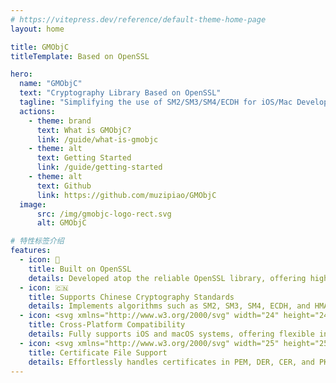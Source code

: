 ```yaml
---
# https://vitepress.dev/reference/default-theme-home-page
layout: home

title: GMObjC
titleTemplate: Based on OpenSSL

hero:
  name: "GMObjC"
  text: "Cryptography Library Based on OpenSSL"
  tagline: "Simplifying the use of SM2/SM3/SM4/ECDH for iOS/Mac Development"
  actions:
    - theme: brand
      text: What is GMObjC?
      link: /guide/what-is-gmobjc
    - theme: alt
      text: Getting Started
      link: /guide/getting-started
    - theme: alt
      text: Github
      link: https://github.com/muzipiao/GMObjC
  image:
      src: /img/gmobjc-logo-rect.svg
      alt: GMObjC

# 特性标签介绍
features:
  - icon: 🔐
    title: Built on OpenSSL
    details: Developed atop the reliable OpenSSL library, offering high security and stability.
  - icon: 🇨🇳
    title: Supports Chinese Cryptography Standards
    details: Implements algorithms such as SM2, SM3, SM4, ECDH, and HMAC, with support for signing, verification, and ASN.1/DER encoding/decoding.
  - icon: <svg xmlns="http://www.w3.org/2000/svg" width="24" height="24" class="icon" viewBox="0 0 1024 1024"><path fill="#6BCAEB" d="M836.608 675.84q41.984 59.392 96.256 76.8-23.552 72.704-74.752 151.552-78.848 118.784-155.648 118.784-28.672 0-84.992-19.456-52.224-19.456-91.136-19.456t-86.016 20.48Q391.168 1024 359.424 1024q-92.16 0-181.248-156.672Q89.088 712.704 89.088 563.2q0-138.24 67.584-226.304 69.632-88.064 172.032-88.064 22.528 0 50.176 5.632t57.344 20.992q31.744 17.408 52.224 24.064t31.744 6.656q13.312 0 40.96-6.144t55.296-22.528q29.696-16.384 51.2-24.576t44.032-8.192q71.68 0 129.024 38.912 30.72 20.48 62.464 60.416-47.104 40.96-68.608 71.68-39.936 57.344-39.936 124.928 0 74.752 41.984 135.168zM630.784 197.632q-35.84 33.792-65.536 44.032-10.24 3.072-26.112 5.632t-36.352 4.608q1.024-90.112 47.104-155.648T701.44 6.144q2.048 10.24 3.072 14.336v11.264q0 36.864-17.408 82.944-18.432 45.056-56.32 82.944z"/></svg>
    title: Cross-Platform Compatibility
    details: Fully supports iOS and macOS systems, offering flexible integration options to meet diverse needs.
  - icon: <svg xmlns="http://www.w3.org/2000/svg" width="25" height="25" class="icon" viewBox="0 0 1024 1024"><path fill="#1D92FF" d="m915.188 856.235-79.393-147.348c8.229-18.347 12.916-38.59 12.996-59.896.33-82.354-66.473-149.41-149.324-149.656-82.603-.574-150.064 66.065-150.313 148.421 0 21.144 4.443 41.961 13.165 61.211l-80.875 145.461c-3.7 6.5-1.398 14.727 5.182 18.426 2.964 1.648 6.419 2.143 9.795 1.398l68.449-15.467 23.199 65.08c1.812 5.018 6.42 8.473 11.682 9.051h1.073c5.018 0 9.625-2.715 12.011-7.078l70.672-129.825c4.938.494 9.79 1.562 14.808 1.562 4.692 0 9.051-.902 13.659-1.396l71.164 130.318c2.307 4.443 6.914 7.16 11.932 7.16.33.08.659 0 1.068 0 5.348-.41 9.955-3.869 11.848-8.803l23.613-64.834 68.285 15.795c5.186 1.318 10.697-.654 13.908-4.932 3.453-4.279 3.947-10.038 1.396-14.648zM600.33 838.219l-8.477-23.942c-1.149-3.291-4.608-5.183-8.063-4.36l-25.421 5.678 36.034-64.337c13.249 13.33 24.023 19.086 38.751 27.234l-32.824 59.727zm98.149-95.109c-52.734-.329-95.518-43.193-95.27-95.684.33-52.737 43.358-95.188 96.012-94.857 52.654.08 95.354 42.863 95.273 95.518-.329 52.738-43.276 95.188-96.015 95.023zm117.323 77.256c-3.947-.904-7.981 1.232-9.379 5.102l-10.119 28.302-38.586-70.592c17.442-9.544 30.193-16.455 45.824-32.085l42.289 75.938-30.029-6.665zm-550.69-450.55h422.762c15.66 0 28.652-20.989 28.652-36.645 0-15.656-12.992-36.644-28.652-36.644H265.112c-15.656 0-28.648 20.988-28.648 36.644 0 15.656 12.992 36.645 28.648 36.645zm0 310.492c-15.656 0-28.648 20.988-28.648 36.648 0 15.658 12.992 36.645 28.648 36.645h159.945c15.657 0 28.649-20.986 28.649-36.645 0-15.66-12.992-36.648-28.649-36.648H265.112zm270.746-149.25c0-15.656-12.66-36.645-28.648-36.645H265.112c-15.656 0-28.648 20.989-28.648 36.645 0 15.66 12.992 36.648 28.648 36.648H507.21c15.988 0 28.648-20.988 28.648-36.648z"/><path fill="#FF9E12" d="M842.12 336.829V166.597c-.719-42.09-34.859-75.934-76.957-76.289H196.819c-47.191 4.637-84.629 41.797-89.617 88.949v641.305c5.137 47.027 42.535 84.01 89.617 88.617h179.418c3.965 0 5.84-.015 9.376-.015h35.296c21.533 0 35.988-17.446 35.988-38.969s-14.456-38.969-35.988-38.969h-39.885c-.041 0-.083-.005-.124-.005H218.472c-22.321 0-33.313-9.992-33.313-33.313V198.245c0-19.652 7.996-27.648 27.648-27.648h520.708c19.988 0 28.316 7.66 28.316 27.648v220.488c0 .296.022.59.038.885v7.336c0 22.184 17.983 37.167 40.167 37.167 22.183 0 40.166-14.983 40.166-37.167v-87.667c0-.826-.033-1.644-.082-2.458z"/></svg>
    title: Certificate File Support
    details: Effortlessly handles certificates in PEM, DER, CER, and PKCS#12 formats, enabling reading, creation, conversion, and password protection.
---
```


<style>
:root {
  --vp-home-hero-name-color: transparent;
  --vp-home-hero-name-background: -webkit-linear-gradient(120deg, #bd34fe 30%, #41d1ff);

  --vp-home-hero-image-background-image: linear-gradient(-45deg, #c7c23d 50%, #bd34fe 50%);
  --vp-home-hero-image-filter: blur(44px);
}

@media (min-width: 640px) {
  :root {
    --vp-home-hero-image-filter: blur(56px);
  }
}

@media (min-width: 960px) {
  :root {
    --vp-home-hero-image-filter: blur(68px);
  }
}
</style>